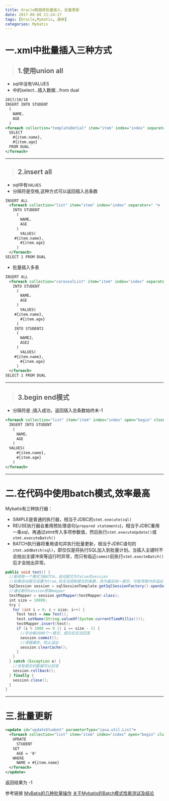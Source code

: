```yaml
---
title: Oracle数据库批量插入、批量更新
date: 2017-08-08 21:24:17
tags: [Oracle,Mybatis, 通用]
categories: Mybatis
---
```

# 一.xml中批量插入三种方式
>## 1.使用union all

- sql中没有VALUES
- <foreach>中的select...插入数据...from dual
<!--more-->
``` xml
2017/10/18
INSERT INTO STUDENT
　(
　　NAME，
　　AGE
　)
<foreach collection="templateDetial" item="item" index="index" separator="union all" >
　SELECT 
　　#{item.name}, 
　　#{item.age}
　FROM DUAL	
</foreach>
```
******

>## 2.insert all

- sql中有`VALUES`
- 分隔符是空格,这种方式可以返回插入总条数
``` xml
INSERT ALL
　<foreach collection="list" item="item" index="index" separator=" ">
　　INTO STUDENT
　　　(
　　　　NAME，
　　　　AGE
　　　)
　　　　VALUES(
	#{item.name}, 
　　　　#{item.age}
　　　)
　</foreach>
SELECT 1 FROM DUAL
```

- 批量插入多表
``` xml
INSERT ALL
　<foreach collection="carouselList" item="item" index="index" separator=" ">
　　INTO STUDENT
　　　(
　　　　NAME，
　　　　AGE
　　　)
　　　　VALUES(
	#{item.name}, 
　　　　#{item.age}
　　　)
    INTO STUDENT2
　　　(
　　　　NAME2，
　　　　AGE2
　　　)
　　　　VALUES(
	#{item.name}, 
　　　　#{item.age}
　　　)
　</foreach>
SELECT 1 FROM DUAL
```
******

>## 3.begin end模式

- 分隔符是 ;插入成功，返回插入总条数始终未-1
``` xml
<foreach collection="list" item="item" index="index" open="begin" close=";end;" separator=";">
　INSERT INTO STUDENT
　　(
　　　NAME，
　　　AGE
　　)
　VALUES(
　　　#{item.name}, 
　　　#{item.age}
　　)
</foreach>
```
***
# 二.在代码中使用batch模式,效率最高
Mybatis有三种执行器：
- SIMPLE是普通的执行器，相当于JDBC的`stmt.execute(sql)`
- REUSE执行器会重用预处理语句(`prepared statements`)，相当于JDBC重用一条sql，再通过stmt传入多项参数值，然后执行`stmt.executeUpdate()`或`stmt.executeBatch()`
- BATCH执行器将重用语句并执行批量更新，相当于JDBC语句的`stmt.addBatch(sql)`，即仅仅是将执行SQL加入到批量计划。当插入主键时不会抛出主键冲突等运行时异常，而只有临近`commit`前执行`stmt.execteBatch()`后才会抛出异常。
``` java
public void test() {
　//新获取一个模式为BATCH，自动提交为false的session
　//如果自动提交设置为true,将无法控制提交的条数，改为最后统一提交，可能导致内存溢出
　SqlSession session = sqlSessionTemplate.getSqlSessionFactory().openSession(ExecutorType.BATCH, false);
　//通过新的session获取mapper
　testMapper = session.getMapper(testMapper.class);
　int size = 10000;
　try {
　　for (int i = 0; i < size; i++) {
　　　Test test = new Test();
　　　test.setName(String.valueOf(System.currentTimeMillis()));
　　　testMapper.insert(test);
　　　if (i % 1000 == 0 || i == size - 1) {
　　　　//手动每1000个一提交，提交后无法回滚
　　　　session.commit();
　　　　//清理缓存，防止溢出
　　　　session.clearCache();
　　　}
　　}
　} catch (Exception e) {
　　//没有提交的数据可以回滚
　　session.rollback();
　} finally {
　　session.close();
　}
}
```
***
# 三.批量更新
``` xml
<update id="updateStudent" parameterType="java.util.List">
　<foreach collection="list" item="item" index="index" open="begin" close=";end;" separator=";">
　　UPDATE 
　　　STUDENT
　　SET 
　　　AGE = '0'
　　WHERE
　　　NAME = #{item.name} 
　</foreach>
</update>
```
返回结果为 -1

参考链接
[MyBatis的几种批量操作](http://www.cnblogs.com/duanxz/p/3838352.html)
[关于Mybatis的Batch模式性能测试及结论](http://www.blogjava.net/diggbag/articles/mybatis.html)